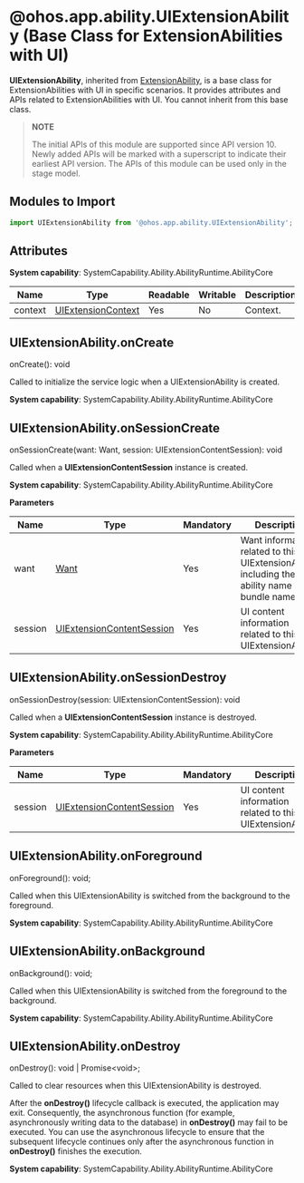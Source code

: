 # @ohos.app.ability.UIExtensionAbility (Base Class for ExtensionAbilities with UI)

**UIExtensionAbility**, inherited from [ExtensionAbility](js-apis-app-ability-extensionAbility.md), is a base class for ExtensionAbilities with UI in specific scenarios. It provides attributes and APIs related to ExtensionAbilities with UI. You cannot inherit from this base class.

> **NOTE**
> 
> The initial APIs of this module are supported since API version 10. Newly added APIs will be marked with a superscript to indicate their earliest API version. 
> The APIs of this module can be used only in the stage model.

## Modules to Import

```ts
import UIExtensionAbility from '@ohos.app.ability.UIExtensionAbility';
```

## Attributes

**System capability**: SystemCapability.Ability.AbilityRuntime.AbilityCore

| Name| Type| Readable| Writable| Description|
| -------- | -------- | -------- | -------- | -------- |
| context | [UIExtensionContext](js-apis-inner-application-uiExtensionContext.md) | Yes| No| Context.|

## UIExtensionAbility.onCreate

onCreate(): void

Called to initialize the service logic when a UIExtensionAbility is created.

**System capability**: SystemCapability.Ability.AbilityRuntime.AbilityCore

## UIExtensionAbility.onSessionCreate

onSessionCreate(want: Want, session: UIExtensionContentSession): void

Called when a **UIExtensionContentSession** instance is created.

**System capability**: SystemCapability.Ability.AbilityRuntime.AbilityCore

**Parameters**

| Name| Type| Mandatory| Description|
| -------- | -------- | -------- | -------- |
| want | [Want](js-apis-app-ability-want.md) | Yes| Want information related to this UIExtensionAbility, including the ability name and bundle name.|
| session | [UIExtensionContentSession](js-apis-app-ability-uiExtensionContentSession.md) | Yes| UI content information related to this UIExtensionAbility.|

## UIExtensionAbility.onSessionDestroy

onSessionDestroy(session: UIExtensionContentSession): void

Called when a **UIExtensionContentSession** instance is destroyed.

**System capability**: SystemCapability.Ability.AbilityRuntime.AbilityCore

**Parameters**

| Name| Type| Mandatory| Description|
| -------- | -------- | -------- | -------- |
| session | [UIExtensionContentSession](js-apis-app-ability-uiExtensionContentSession.md) | Yes| UI content information related to this UIExtensionAbility.|

## UIExtensionAbility.onForeground

onForeground(): void;

Called when this UIExtensionAbility is switched from the background to the foreground.

**System capability**: SystemCapability.Ability.AbilityRuntime.AbilityCore

## UIExtensionAbility.onBackground

onBackground(): void;

Called when this UIExtensionAbility is switched from the foreground to the background.

**System capability**: SystemCapability.Ability.AbilityRuntime.AbilityCore

## UIExtensionAbility.onDestroy

onDestroy(): void | Promise&lt;void&gt;;

Called to clear resources when this UIExtensionAbility is destroyed.

After the **onDestroy()** lifecycle callback is executed, the application may exit. Consequently, the asynchronous function (for example, asynchronously writing data to the database) in **onDestroy()** may fail to be executed. You can use the asynchronous lifecycle to ensure that the subsequent lifecycle continues only after the asynchronous function in **onDestroy()** finishes the execution.

**System capability**: SystemCapability.Ability.AbilityRuntime.AbilityCore
